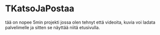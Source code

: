 # TKatsoJaPostaa
tää on nopee 5min projekti jossa olen tehnyt että videoita, kuvia voi ladata palvelimelle ja sitten se näyttää niitä etusivulla.

